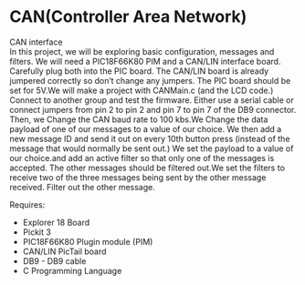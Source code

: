 # CAN(Controller Area Network)
CAN interface  
In this project, we will be exploring basic configuration, messages and filters. We will need a PIC18F66K80 PIM and a CAN/LIN interface board.  Carefully plug both into the PIC board.  The CAN/LIN board is already jumpered correctly so don’t change any jumpers.  The PIC board should be set for 5V.We will make a project with CANMain.c (and the LCD code.)  Connect to another group and test the firmware.  Either use a serial cable or connect jumpers from pin 2 to pin 2 and pin 7 to pin 7 of the DB9 connector. Then, we Change the CAN baud rate to 100 kbs.We Change the data payload of one of our messages to a value of our choice. We then add a new message ID and send it out on every 10th button press (instead of the message that would normally be sent out.) We set the payload to a value of our choice.and add an active filter so that only one of the messages is accepted.  The other messages should be filtered out.We set the filters to receive two of the three messages being sent by the other message received.  Filter out the other message.
 

Requires:  
* Explorer 18 Board
* Pickit 3
* PIC18F66K80 Plugin module (PIM)
* CAN/LIN PicTail board  
* DB9 - DB9 cable
* C Programming Language
